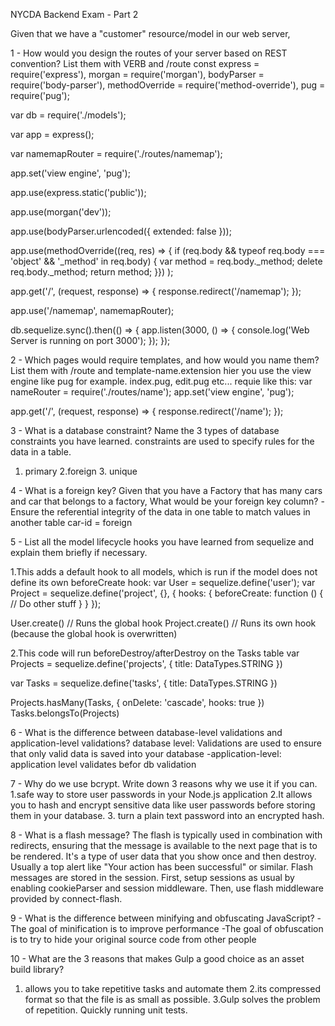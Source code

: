 NYCDA Backend Exam - Part 2

Given that we have a "customer" resource/model in our web server,

1 - How would you design the routes of your server based on REST convention? List them with VERB and /route
const express = require('express'),
      morgan = require('morgan'),
      bodyParser = require('body-parser'),
      methodOverride = require('method-override'),
      pug = require('pug');

var db = require('./models');

var app = express();

var namemapRouter = require('./routes/namemap');

app.set('view engine', 'pug');

app.use(express.static('public'));

app.use(morgan('dev'));

app.use(bodyParser.urlencoded({ extended: false }));

app.use(methodOverride((req, res) => {
  if (req.body && typeof req.body === 'object' && '_method' in req.body) {
    var method = req.body._method;
    delete req.body._method;
    return method;
  }})
);

app.get('/', (request, response) => {
  response.redirect('/namemap');
});

app.use('/namemap', namemapRouter);


db.sequelize.sync().then(() => {
  app.listen(3000, () => {
    console.log('Web Server is running on port 3000');
  });
});

2 - Which pages would require templates, and how would you name them? List them with /route and template-name.extension
hier you use the view engine like pug for example. index.pug, edit.pug etc...
requie like this:
var nameRouter = require('./routes/name');
app.set('view engine', 'pug');

app.get('/', (request, response) => {
  response.redirect('/name');
});  

3 - What is a database constraint? Name the 3 types of database constraints you have learned.
constraints are used to specify rules for the data in a table.
1. primary 2.foreign 3. unique

4 - What is a foreign key? Given that you have a Factory that has many cars and car that belongs to a factory, What would be your foreign key column?
-Ensure the referential integrity of the data in one table to match values in another table
car-id = foreign

5 - List all the model lifecycle hooks you have learned from sequelize and explain them briefly if necessary.

1.This adds a default hook to all models, which is run if the model does not define its own  beforeCreate hook:
 var User = sequelize.define('user');
var Project = sequelize.define('project', {}, {
    hooks: {
        beforeCreate: function () {
            // Do other stuff
        }
    }
});

User.create() // Runs the global hook
Project.create() // Runs its own hook (because the global hook is overwritten)


2.This code will run beforeDestroy/afterDestroy on the Tasks table
var Projects = sequelize.define('projects', {
  title: DataTypes.STRING
})

var Tasks = sequelize.define('tasks', {
  title: DataTypes.STRING
})

Projects.hasMany(Tasks, { onDelete: 'cascade', hooks: true })
Tasks.belongsTo(Projects)

6 - What is the difference between database-level validations and application-level validations?
database level: Validations are used to ensure that only valid data is saved into your database
-application-level:
application level validates befor db validation

7 - Why do we use bcrypt. Write down 3 reasons why we use it if you can.
1.safe way to store user passwords in your Node.js application
2.It allows you to hash and encrypt sensitive data like user passwords before storing them in your database.
3. turn a plain text password into an encrypted hash.



8 - What is a flash message?
The flash is typically used in combination with redirects, ensuring that the message is available to the next page that is to be rendered.
It's a type of user data that you show once and then destroy. Usually a top alert like "Your action has been successful" or similar.
Flash messages are stored in the session. First, setup sessions as usual by enabling cookieParser and session middleware. Then, use flash middleware provided by connect-flash.

9 - What is the difference between minifying and obfuscating JavaScript?
-The goal of minification is to improve performance
-The goal of obfuscation is to try to hide your original source code from other people

10 - What are the 3 reasons that makes Gulp a good choice as an asset build library?
1. allows you to take repetitive tasks and automate them
2.its compressed format so that the file is as small as possible.
3.Gulp solves the problem of repetition. Quickly running unit tests.
